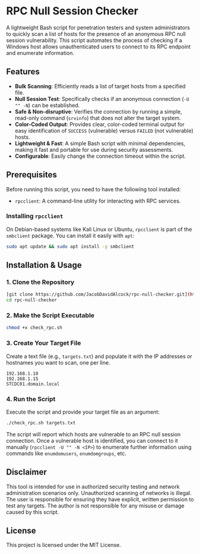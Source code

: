 # RPC Null Session Checker

A lightweight Bash script for penetration testers and system administrators to quickly scan a list of hosts for the presence of an anonymous RPC null session vulnerability. This script automates the process of checking if a Windows host allows unauthenticated users to connect to its RPC endpoint and enumerate information.

## Features

- **Bulk Scanning**: Efficiently reads a list of target hosts from a specified file.
- **Null Session Test**: Specifically checks if an anonymous connection (`-U "" -N`) can be established.
- **Safe & Non-disruptive**: Verifies the connection by running a simple, read-only command (`srvinfo`) that does not alter the target system.
- **Color-Coded Output**: Provides clear, color-coded terminal output for easy identification of `SUCCESS` (vulnerable) versus `FAILED` (not vulnerable) hosts.
- **Lightweight & Fast**: A simple Bash script with minimal dependencies, making it fast and portable for use during security assessments.
- **Configurable**: Easily change the connection timeout within the script.

## Prerequisites

Before running this script, you need to have the following tool installed:

- `rpcclient`: A command-line utility for interacting with RPC services.

### Installing `rpcclient`

On Debian-based systems like Kali Linux or Ubuntu, `rpcclient` is part of the `smbclient` package. You can install it easily with `apt`:

```bash
sudo apt update && sudo apt install -y smbclient
```

## Installation & Usage

### 1. Clone the Repository

```bash
[git clone https://github.com/JacobDavidAlcock/rpc-null-checker.git](https://github.com/JacobDavidAlcock/RPC-Null-Session-Checker.git)
cd rpc-null-checker
```

### 2. Make the Script Executable

```bash
chmod +x check_rpc.sh
```

### 3. Create Your Target File

Create a text file (e.g., `targets.txt`) and populate it with the IP addresses or hostnames you want to scan, one per line.

```
192.168.1.10
192.168.1.15
STCDC01.domain.local
```

### 4. Run the Script

Execute the script and provide your target file as an argument:

```bash
./check_rpc.sh targets.txt
```

The script will report which hosts are vulnerable to an RPC null session connection. Once a vulnerable host is identified, you can connect to it manually (`rpcclient -U "" -N <IP>`) to enumerate further information using commands like `enumdomusers`, `enumdomgroups`, etc.

## Disclaimer

This tool is intended for use in authorized security testing and network administration scenarios only. Unauthorized scanning of networks is illegal. The user is responsible for ensuring they have explicit, written permission to test any targets. The author is not responsible for any misuse or damage caused by this script.

## License

This project is licensed under the MIT License.
